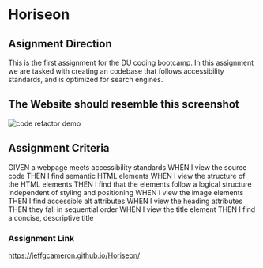 # Horiseon

## Asignment Direction
This is the first assignment for the DU coding bootcamp. In this assignment we are tasked with creating an codebase that follows accessibility standards, and is optimized for search engines.

## The Website should resemble this screenshot
![code refactor demo](./images/01-html-css-git-homework-demo.png)

## Assignment Criteria
GIVEN a webpage meets accessibility standards
WHEN I view the source code
THEN I find semantic HTML elements
WHEN I view the structure of the HTML elements
THEN I find that the elements follow a logical structure independent of styling and positioning
WHEN I view the image elements
THEN I find accessible alt attributes
WHEN I view the heading attributes
THEN they fall in sequential order
WHEN I view the title element
THEN I find a concise, descriptive title

### Assignment Link 
 https://jeffgcameron.github.io/Horiseon/